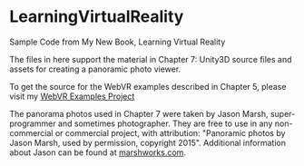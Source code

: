 # LearningVirtualReality
Sample Code from My New Book, Learning Virtual Reality

The files in here support the material in Chapter 7: Unity3D source files and assets for creating a panoramic photo viewer. 

To get the source for the WebVR examples described in Chapter 5, please visit my [WebVR Examples Project](https://github.com/tparisi/WebVR)

The panorama photos used in Chapter 7 were taken by Jason Marsh, super-programmer and sometimes photographer. They are free to use in any non-commercial or commercial project, with attribution: "Panoramic photos by Jason Marsh, used by permission, copyright 2015". Additional information about Jason can be found at [marshworks.com](http://marshworks.com).
